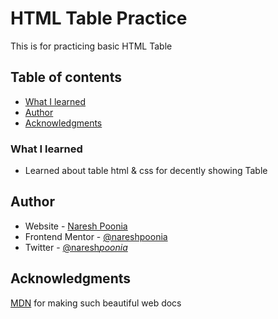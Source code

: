 # HTML Table Practice

This is for practicing basic HTML Table

## Table of contents

- [What I learned](#what-i-learned)
- [Author](#author)
- [Acknowledgments](#acknowledgments)

### What I learned

- Learned about table html & css for decently showing Table

## Author

- Website - [Naresh Poonia](https://www.nareshpoonia.com)
- Frontend Mentor - [@nareshpoonia](https://www.frontendmentor.io/profile/nareshpoonia)
- Twitter - [@naresh*poonia*](https://twitter.com/naresh_poonia_)

## Acknowledgments

[MDN](https://developer.mozilla.org/en-US/) for making such beautiful web docs
